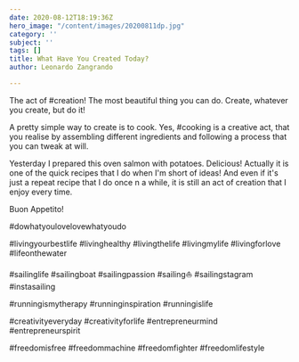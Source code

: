 ```yaml
---
date: 2020-08-12T18:19:36Z
hero_image: "/content/images/20200811dp.jpg"
category: ''
subject: ''
tags: []
title: What Have You Created Today?
author: Leonardo Zangrando

---
```

The act of #creation! The most beautiful thing you can do. Create, whatever you create, but do it!

A pretty simple way to create is to cook. Yes, #cooking is a creative act, that you realise by assembling different ingredients and following a process that you can tweak at will.

Yesterday I prepared this oven salmon with potatoes. Delicious! Actually it is one of the quick recipes that I do when I'm short of ideas! And even if it's just a repeat recipe that I do once n a while, it is still an act of creation that I enjoy every time.

Buon Appetito!

\#dowhatyoulovelovewhatyoudo

\#livingyourbestlife #livinghealthy #livingthelife #livingmylife #livingforlove #lifeonthewater

\#sailinglife #sailingboat #sailingpassion #sailing⛵ #sailingstagram #instasailing

\#runningismytherapy #runninginspiration #runningislife

\#creativityeveryday #creativityforlife #entrepreneurmind #entrepreneurspirit

\#freedomisfree #freedommachine #freedomfighter #freedomlifestyle